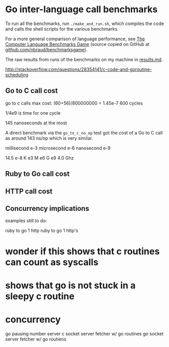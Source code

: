 # Go inter-language call benchmarks

To run all the benchmarks, run `./make_and_run.sh`, which compiles the code and
calls the shell scripts for the various benchmarks.

For a more general comparison of language performance, see 
[The Computer Language Benchmarks Game](http://benchmarksgame.alioth.debian.org/)
(source copied on GitHub at 
[github.com/nbraud/benchmarksgame](https://github.com/nbraud/benchmarksgame)).

The raw results from runs of the benchmarks on my machine in
[results.md](https://github.com/draffensperger/go-interlang/blob/master/benchmarks/results.md).


http://stackoverflow.com/questions/28354141/c-code-and-goroutine-scheduling

## Go to C call cost

go to c calls max cost:
(60+56)/800000000
= 1.45e-7
600 cycles

1/4e9 is time for one cycle

145 nanoseconds at the most

A direct benchmark via the `go_to_c_no_op` test got the cost of a Go to C call
as around 143 ns/op which is very similar.


millisecond e-3
microsecond e-6
nanosecond e-9

14.5 e-8
K e3
M e6
G e9
4.0 Ghz

## Ruby to Go call cost


## HTTP call cost

## Concurrency implications


examples still to do:

ruby to go 1 http
ruby to go 1 http's

# wonder if this shows that c routines can count as syscalls
# shows that go is not stuck in a sleepy c routine

# concurrency
go pausing number server
c socket server fetcher w/ go routines
go socket server fetcher w/ go routiens
